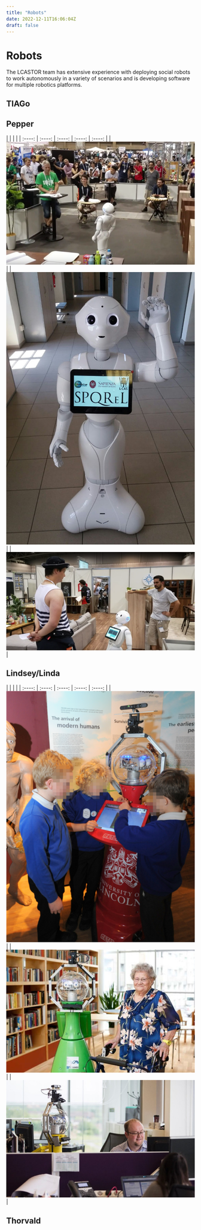 ```yaml
---
title: "Robots"
date: 2022-12-11T16:06:04Z
draft: false 
---
```


# Robots
The LCASTOR team has extensive experience with deploying social robots to work autonomously in a variety of scenarios and is developing software for multiple robotics platforms.

## TIAGo


## Pepper
|  | | |
| :----: | :----: | :----: | :----: | :----: |
|![](/pepper1.png)| |![](/pepper2.jpg)| |![](/pepper3.png)|

## Lindsey/Linda
|  | | |
| :----: | :----: | :----: | :----: | :----: |
|![](/scitos1.png)| |![](/scitos2.jpg)| |![](/scitos3.jpg)|

## Thorvald
 
